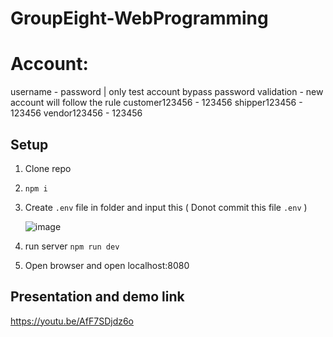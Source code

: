 # GroupEight-WebProgramming

# Account:
username - password | only test account bypass password validation - new account will follow the rule
customer123456 - 123456
shipper123456 - 123456
vendor123456 - 123456

## Setup
1. Clone repo
3. `npm i`
4. Create `.env` file in folder and input this ( Donot commit this file `.env` )

   ![image](https://github.com/tuananh131001/GroupEight-WebProgramming/assets/67695658/1b10cfe4-fd25-4217-ba50-04817ba4f9e1)

5. run server `npm run dev`
6. Open browser and open localhost:8080 

## Presentation and demo link
https://youtu.be/AfF7SDjdz6o